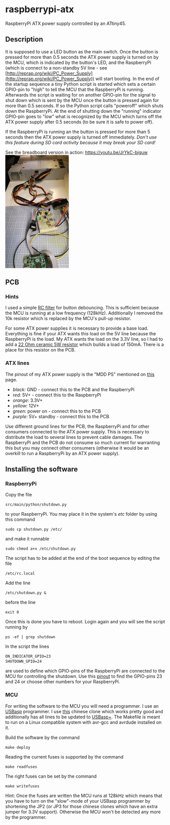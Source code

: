 # raspberrypi-atx

RaspberryPi ATX power supply controlled by an ATtiny45.

## Description

It is supposed to use a LED button as the main switch. Once the button is pressed for more than 0.5 seconds the ATX power supply is turned on by the MCU, which is indicated by the button's LED, and the RaspberryPi (which is connect to a non-standby 5V line - see [http://reprap.org/wiki/PC_Power_Supply](http://reprap.org/wiki/PC_Power_Supply)) will start booting. In the end of the startup sequence a tiny Python script is started which sets a certain GPIO-pin to "high" to tell the MCU that the RaspberryPi is running. Afterwards the script is waiting for on another GPIO-pin for the signal to shut down which is sent by the MCU once the button is pressed again for more than 0.5 seconds. If so the Python script calls "poweroff" which shuts down the RaspberryPi. At the end of shutting down the "running" indicator GPIO-pin goes to "low" what is recognized by the MCU which turns off the ATX power supply after 0.5 seconds (to be sure it is safe to power off).

If the RaspberryPi is running an the button is pressed for more than 5 seconds then the ATX power supply is turned off immediately. *Don't use this feature during SD card activity because it may break your SD card!* 

See the breadboard version in action: https://youtu.be/JrYkC-bjguw
[![the breadboard version](https://raw.githubusercontent.com/RasPelikan/raspberrypi-atx/gh-pages/ATX_Image_Thumbnail.jpg)](https://raw.githubusercontent.com/RasPelikan/raspberrypi-atx/gh-pages/ATX_Image.jpg)

## PCB 

### Hints

I used a simple [RC filter](http://hackaday.com/2015/12/09/embed-with-elliot-debounce-your-noisy-buttons-part-i/) for button debouncing. This is sufficient because the MCU is running at a low frequency (128kHz). Additionally I removed the 10k resistor which is replaced by the MCU's pull-up resistor.   

For some ATX power supplies it is necessary to provide a base load. Everything is fine if your ATX wants this load on the 5V line because the RaspberryPi is the load. My ATX wants the load on the 3.3V line, so I had to add a [22 Ohm ceramic 5W resistor](https://www.conrad.at/de/hochlast-widerstand-22-axial-bedrahtet-5-w-vitrohm-kh208-810b22r-1-st-428304.html) which builds a load of 150mA. There is a place for this resistor on the PCB.

### ATX lines

The pinout of my ATX power supply is the "MDD PS" mentioned on [this](http://www.xlr8yourmac.com/tips/MDD_ps_mods/MDD_PS_Mods.html) page.

* *black:* GND - connect this to the PCB and the RaspberryPi
* *red:* 5V+ - connect this to the RaspberryPi
* *orange:* 3.3V+
* *yellow:* 12V+
* *green:* power on - connect this to the PCB
* *purple:* 5V+ standby - connect this to the PCB

Use different ground lines for the PCB, the RaspberryPi and for other consumers connected to the ATX power supply. This is necessary to distribute the load to several lines to prevent cable damages. The RaspberryPi and the PCB do not consume so much current for warranting this but you may connect other consumers (otherwise it would be an overkill to run a RaspberryPi by an ATX power supply).

## Installing the software

### RaspberryPi

Copy the file

    src/main/python/shutdown.py
    
to your RaspberryPi. You may place it in the system's *etc* folder by using this command

    sudo cp shutdown.py /etc/
    
and make it runnable

    sudo chmod a+x /etc/shutdown.py
    
The script has to be added at the end of the boot sequence by editing the file

    /etc/rc.local
    
Add the line

    /etc/shutdown.py &
    
before the line

    exit 0
    
Once this is done you have to reboot. Login again and you will see the script running by

    ps -ef | grep shutdown
    
In the script the lines

    ON_INDICATOR_GPIO=23
    SHUTDOWN_GPIO=24

are used to define which GPIO-pins of the RaspberryPi are connected to the MCU for controlling the shutdown. Use this [pinout](https://www.elektronik-kompendium.de/sites/raspberry-pi/1907101.htm) to find the GPIO-pins 23 and 24 or choose other numbers for your RaspberryPi.

### MCU

For writing the software to the MCU you will need a programmer. I use an [USBasp](http://www.fischl.de/usbasp/) programmer. I use [this](http://www.dx.com/p/usbasp-usbisp-downloader-programmer-for-51-avr-blue-black-265121#.WLse01dsBd0) chinese clone which works pretty good and additionally has all lines to be updated to [USBasp+](http://community.atmel.com/projects/usbasp-tty-usbasp-programmer-modified-serial-support-and-terminal-program). The Makefile is meant to run on a Linux compatible system with avr-gcc and avrdude installed on it.

Build the software by the command

    make deploy

Reading the current fuses is supported by the command

    make readfuses
    
The right fuses can be set by the command

    make writefuses
    
Hint: Once the fuses are written the MCU runs at 128kHz which means that you have to turn on the "slow"-mode of your USBasp programmer by shortening the JP2 (or JP3 for those chinese clones which have an extra jumper for 3.3V support). Otherwise the MCU won't be detected any more by the programmer.
